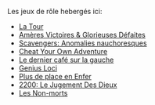 Les jeux de rôle hebergés ici:

- [La Tour](latour)
- [Amères Victoires & Glorieuses Défaites](gdav)
- [Scavengers: Anomalies nauchoresques](scavengers)
- [Cheat Your Own Adventure](cyoa)
- [Le dernier café sur la gauche](LeDernierCaféSurLaGauche.html)
- [Genius Loci](genius-loci)
- [Plus de place en Enfer](plus-de-place-en-enfer)
- [2200: Le Jugement Des Dieux](2200_le_jugement_des_dieux)
- [Les Non-morts](LesNonMorts)
<!-- [Sous Terre](sous-terre) -->
